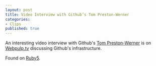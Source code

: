 ```yaml
---
layout: post
title: Video Interview with Github’s Tom Preston-Werner
categories:
- Clips
published: true
---
```

An interesting video interview with Github's <a href="http://github.com/mojombo">Tom Preston-Werner</a> is on<a href="http://webpulp.tv/post/708686185/github-tom-preston-werner"> Webpulp.tv</a> discussing Github's infrastructure.

Found on <a href="http://ruby5.envylabs.com/episodes/89-episode-87-june-22-2010/stories/753-tom-preston-werner-on-webpulp-tv">Ruby5</a>.
